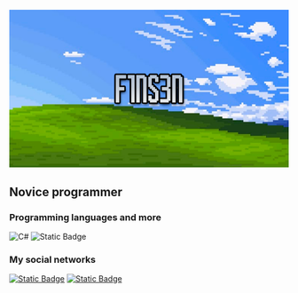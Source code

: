 [![Header](https://github.com/F1NS3N/F1NS3N/blob/main/assets/Github.png)](https://www.youtube.com/@f1ns3n)

## Novice programmer
### Programming languages and more
![C#](https://img.shields.io/badge/c%23-%23239120.svg?style=for-the-badge&logo=csharp)
![Static Badge](https://img.shields.io/badge/-Unity-1a2c13?style=for-the-badge&logo=Unity)

### My social networks
[![Static Badge](https://img.shields.io/badge/-youtube-1a2c13?style=for-the-badge&logo=Youtube&logoColor=dc0000)](https://www.youtube.com/@f1ns3n)
[![Static Badge](https://img.shields.io/badge/-discord-1a2c13?style=for-the-badge&logo=discord)](https://discordapp.com/users/763802019030499359/)
